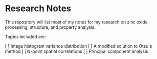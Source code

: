 # Research Notes

This repository will list most of my notes for my research on zinc oxide processing, structure, and property analysis.

Topics included are:

  [ ] Image histogram variance distribution
  [ ] A modified solution to Otsu's method
  [ ] N-point spatial correlations
  [ ] Principal component analysis

